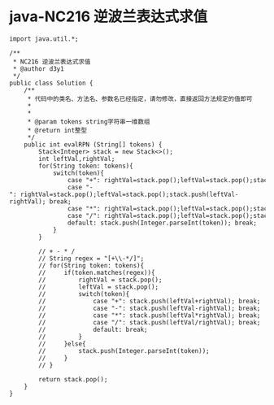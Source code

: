 # java-NC216 逆波兰表达式求值


    import java.util.*;
    
    /**
     * NC216 逆波兰表达式求值
     * @author d3y1
     */
    public class Solution {
        /**
         * 代码中的类名、方法名、参数名已经指定，请勿修改，直接返回方法规定的值即可
         *
         * 
         * @param tokens string字符串一维数组 
         * @return int整型
         */
        public int evalRPN (String[] tokens) {
            Stack<Integer> stack = new Stack<>();
            int leftVal,rightVal;
            for(String token: tokens){
                switch(token){
                    case "+": rightVal=stack.pop();leftVal=stack.pop();stack.push(leftVal+rightVal); break;
                    case "-": rightVal=stack.pop();leftVal=stack.pop();stack.push(leftVal-rightVal); break;
                    case "*": rightVal=stack.pop();leftVal=stack.pop();stack.push(leftVal*rightVal); break;
                    case "/": rightVal=stack.pop();leftVal=stack.pop();stack.push(leftVal/rightVal); break;
                    default: stack.push(Integer.parseInt(token)); break;
                }
            }
    
            // + - * /
            // String regex = "[+\\-*/]";
            // for(String token: tokens){
            //     if(token.matches(regex)){
            //         rightVal = stack.pop();
            //         leftVal = stack.pop();
            //         switch(token){
            //             case "+": stack.push(leftVal+rightVal); break;
            //             case "-": stack.push(leftVal-rightVal); break;
            //             case "*": stack.push(leftVal*rightVal); break;
            //             case "/": stack.push(leftVal/rightVal); break;
            //             default: break;
            //         }
            //     }else{
            //         stack.push(Integer.parseInt(token));
            //     }
            // }
    
            return stack.pop();
        }
    }

  

